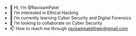 - 👋 Hi, I’m @RavisamPatel
- 👀 I’m interested in Ethical Hacking
- 🌱 I’m currently learning Cyber Security and Digital Forensics
- 💞️ I’m looking to collaborate on Cyber Security
- 📫 How to reach me through ravisampateltiger@gmail.com

<!---
Ravisampateltiger/Ravisampateltiger is a ✨ special ✨ repository because its `README.md` (this file) appears on your GitHub profile.
You can click the Preview link to take a look at your changes.
--->
